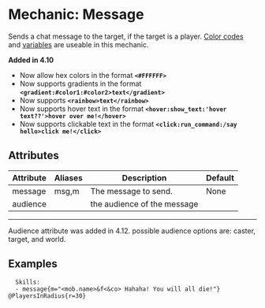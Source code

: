 Mechanic: Message
=================

Sends a chat message to the target, if the target is a player. [Color
codes](/databases/misc/colorcodes) and
[variables](/skills/stringvariables) are useable in this mechanic.

**Added in 4.10**

* Now allow hex colors in the format **`<#FFFFFF>`**
* Now supports gradients in the format **`<gradient:#color1:#color2>text</gradient>`**
* Now supports **`<rainbow>text</rainbow>`**
* Now supports hover text in the format **`<hover:show_text:'hover text??'>hover over me!</hover>`**
* Now supports clickable text in the format **`<click:run_command:/say hello>click me!</click>`**

Attributes
----------

| Attribute | Aliases | Description                 | Default |
|-----------|---------|-----------------------------|---------|
| message   | msg,m   | The message to send.        | None    |
| audience  |         | the audience of the message |         |

---------------

Audience attribute was added in 4.12. possible audience options are: caster, target, and world.

Examples
--------

      Skills:
      - message{m="<mob.name>&f<&co> Hahaha! You will all die!"} @PlayersInRadius{r=30}
